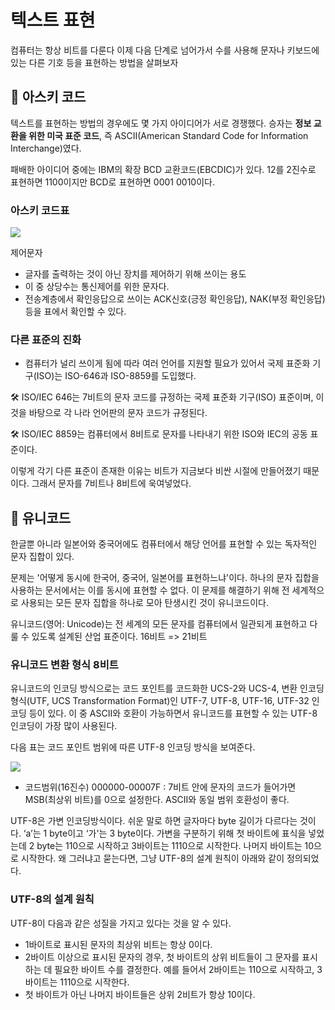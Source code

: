 # 텍스트 표현

컴퓨터는 항상 비트를 다룬다 이제 다음 단계로 넘어가서 수를 사용해 문자나 키보드에 있는 다른 기호 등을 표현하는 방법을 살펴보자

## 📌 아스키 코드

텍스트를 표현하는 방법의 경우에도 몇 가지 아이디어가 서로 경쟁했다. 승자는 **정보 교환을 위한 미국 표준 코드**, 즉 ASCII(American Standard Code for Information Interchange)였다.

패배한 아이디어 중에는 IBM의 확장 BCD 교환코드(EBCDIC)가 있다. 12를 2진수로 표현하면 1100이지만 BCD로 표현하면 0001 0010이다.

### 아스키 코드표

![](https://img1.daumcdn.net/thumb/R1280x0/?scode=mtistory2&fname=https%3A%2F%2Fblog.kakaocdn.net%2Fdn%2FnRReG%2Fbtrrb5CsrBQ%2FIIcDHFoyLnpx0yhF7wGc6k%2Fimg.png)

제어문자

- 글자를 출력하는 것이 아닌 장치를 제어하기 위해 쓰이는 용도
- 이 중 상당수는 통신제어를 위한 문자다.
- 전송계층에서 확인응답으로 쓰이는 ACK신호(긍정 확인응답), NAK(부정 확인응답)등을 표에서 확인할 수 있다.

### 다른 표준의 진화

- 컴퓨터가 널리 쓰이게 됨에 따라 여러 언어를 지원할 필요가 있어서 국제 표준화 기구(ISO)는 ISO-646과 ISO-8859를 도입했다.

🛠 ISO/IEC 646는 7비트의 문자 코드를 규정하는 국제 표준화 기구(ISO) 표준이며, 이것을 바탕으로 각 나라 언어판의 문자 코드가 규정된다.

🛠 ISO/IEC 8859는 컴퓨터에서 8비트로 문자를 나타내기 위한 ISO와 IEC의 공동 표준이다.

이렇게 각기 다른 표준이 존재한 이유는 비트가 지금보다 비싼 시절에 만들어졌기 때문이다. 그래서 문자를 7비트나 8비트에 욱여넣었다.

## 📌 유니코드

한글뿐 아니라 일본어와 중국어에도 컴퓨터에서 해당 언어를 표현할 수 있는 독자적인 문자 집합이 있다.

문제는 '어떻게 동시에 한국어, 중국어, 일본어를 표현하느냐'이다. 하나의 문자 집합을 사용하는 문서에서는 이를 동시에 표현할 수 없다.
이 문제를 해결하기 위해 전 세계적으로 사용되는 모든 문자 집합을 하나로 모아 탄생시킨 것이 유니코드이다.

유니코드(영어: Unicode)는 전 세계의 모든 문자를 컴퓨터에서 일관되게 표현하고 다룰 수 있도록 설계된 산업 표준이다. 16비트 => 21비트

### 유니코드 변환 형식 8비트

유니코드의 인코딩 방식으로는 코드 포인트를 코드화한 UCS-2와 UCS-4, 변환 인코딩 형식(UTF, UCS Transformation Format)인 UTF-7, UTF-8, UTF-16, UTF-32 인코딩 등이 있다. 이 중 ASCII와 호환이 가능하면서 유니코드를 표현할 수 있는 UTF-8 인코딩이 가장 많이 사용된다.

다음 표는 코드 포인트 범위에 따른 UTF-8 인코딩 방식을 보여준다.

![](https://miro.medium.com/max/700/1*A6GcpKbbG-u6ps66f_rEjg.png)
- 코드범위(16진수) 000000-00007F : 7비트 안에 문자의 코드가 들어가면 MSB(최상위 비트)를 0으로 설정한다. ASCII와 동일 범위 호환성이 좋다.

UTF-8은 가변 인코딩방식이다. 쉬운 말로 하면 글자마다 byte 길이가 다르다는 것이다. ‘a’는 1 byte이고 ‘가'는 3 byte이다. 가변을 구분하기 위해 첫 바이트에 표식을 넣었는데 2 byte는 110으로 시작하고 3바이트는 1110으로 시작한다. 나머지 바이트는 10으로 시작한다. 
왜 그러냐고 묻는다면, 그냥 UTF-8의 설계 원칙이 아래와 같이 정의되었다. 

### UTF-8의 설계 원칙
UTF-8이 다음과 같은 성질을 가지고 있다는 것을 알 수 있다.

- 1바이트로 표시된 문자의 최상위 비트는 항상 0이다.
- 2바이트 이상으로 표시된 문자의 경우, 첫 바이트의 상위 비트들이 그 문자를 표시하는 데 필요한 바이트 수를 결정한다. 예를 들어서 2바이트는 110으로 시작하고, 3바이트는 1110으로 시작한다.
- 첫 바이트가 아닌 나머지 바이트들은 상위 2비트가 항상 10이다.